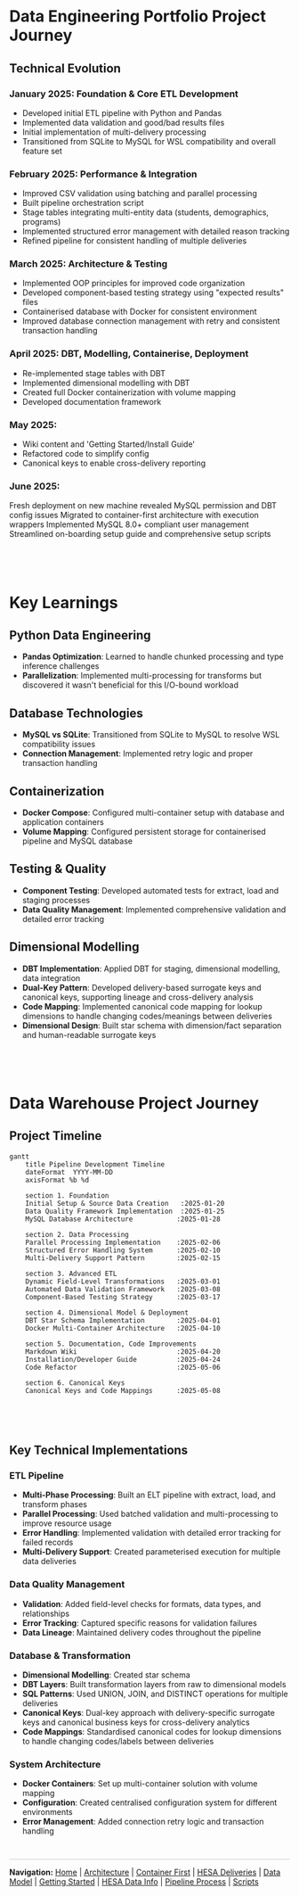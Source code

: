 # Data Engineering Portfolio Project Journey

## Technical Evolution
### January 2025: Foundation & Core ETL Development
- Developed initial ETL pipeline with Python and Pandas
- Implemented data validation and good/bad results files
- Initial implementation of multi-delivery processing
- Transitioned from SQLite to MySQL for WSL compatibility and overall feature set

### February 2025: Performance & Integration
- Improved CSV validation using batching and parallel processing
- Built pipeline orchestration script
- Stage tables integrating multi-entity data (students, demographics, programs)
- Implemented structured error management with detailed reason tracking
- Refined pipeline for consistent handling of multiple deliveries

### March 2025: Architecture & Testing
- Implemented OOP principles for improved code organization
- Developed component-based testing strategy using "expected results" files
- Containerised database with Docker for consistent environment
- Improved database connection management with retry and consistent transaction handling

### April 2025: DBT, Modelling, Containerise, Deployment
- Re-implemented stage tables with DBT
- Implemented dimensional modelling with DBT
- Created full Docker containerization with volume mapping 
- Developed documentation framework

### May 2025: 
- Wiki content and 'Getting Started/Install Guide'
- Refactored code to simplify config
- Canonical keys to enable cross-delivery reporting

### June 2025: 
Fresh deployment on new machine revealed MySQL permission and DBT config issues
Migrated to container-first architecture with execution wrappers
Implemented MySQL 8.0+ compliant user management
Streamlined on-boarding setup guide and comprehensive setup scripts

<div style="margin: 2em 0; min-height: 30px;"></div>


# Key Learnings

## Python Data Engineering
- **Pandas Optimization**: Learned to handle chunked processing and type inference challenges
- **Parallelization**: Implemented multi-processing for transforms but discovered it wasn't beneficial for this I/O-bound workload

## Database Technologies
- **MySQL vs SQLite**: Transitioned from SQLite to MySQL to resolve WSL compatibility issues
- **Connection Management**: Implemented retry logic and proper transaction handling

## Containerization
- **Docker Compose**: Configured multi-container setup with database and application containers
- **Volume Mapping**: Configured persistent storage for containerised pipeline and MySQL database

## Testing & Quality
- **Component Testing**: Developed automated tests for extract, load and staging processes
- **Data Quality Management**: Implemented comprehensive validation and detailed error tracking

## Dimensional Modelling
- **DBT Implementation**: Applied DBT for staging, dimensional modelling, data integration
- **Dual-Key Pattern**: Developed delivery-based surrogate keys and canonical keys, supporting lineage and cross-delivery analysis
- **Code Mapping**: Implemented canonical code mapping for lookup dimensions to handle changing codes/meanings between deliveries
- **Dimensional Design**: Built star schema with dimension/fact separation and human-readable surrogate keys

<div style="margin: 2em 0; min-height: 30px;"></div>


# Data Warehouse Project Journey

## Project Timeline

```mermaid
gantt
    title Pipeline Development Timeline
    dateFormat  YYYY-MM-DD
    axisFormat %b %d
    
    section 1. Foundation
    Initial Setup & Source Data Creation   :2025-01-20
    Data Quality Framework Implementation  :2025-01-25
    MySQL Database Architecture           :2025-01-28
    
    section 2. Data Processing
    Parallel Processing Implementation    :2025-02-06
    Structured Error Handling System      :2025-02-10
    Multi-Delivery Support Pattern        :2025-02-15
    
    section 3. Advanced ETL
    Dynamic Field-Level Transformations   :2025-03-01
    Automated Data Validation Framework   :2025-03-08
    Component-Based Testing Strategy      :2025-03-17
    
    section 4. Dimensional Model & Deployment
    DBT Star Schema Implementation        :2025-04-01
    Docker Multi-Container Architecture   :2025-04-10

    section 5. Documentation, Code Improvements
    Markdown Wiki                         :2025-04-20
    Installation/Developer Guide          :2025-04-24
    Code Refactor                         :2025-05-06

    section 6. Canonical Keys
    Canonical Keys and Code Mappings      :2025-05-08
```


<div style="margin: 2em 0; min-height: 30px;"></div>


## Key Technical Implementations

### ETL Pipeline
- **Multi-Phase Processing**: Built an ELT pipeline with extract, load, and transform phases
- **Parallel Processing**: Used batched validation and multi-processing to improve resource usage
- **Error Handling**: Implemented validation with detailed error tracking for failed records
- **Multi-Delivery Support**: Created parameterised execution for multiple data deliveries

### Data Quality Management
- **Validation**: Added field-level checks for formats, data types, and relationships
- **Error Tracking**: Captured specific reasons for validation failures
- **Data Lineage**: Maintained delivery codes throughout the pipeline

### Database & Transformation
- **Dimensional Modelling**: Created star schema
- **DBT Layers**: Built transformation layers from raw to dimensional models
- **SQL Patterns**: Used UNION, JOIN, and DISTINCT operations for multiple deliveries
- **Canonical Keys**: Dual-key approach with delivery-specific surrogate keys and canonical business keys for cross-delivery analytics
- **Code Mappings**: Standardised canonical codes for lookup dimensions to handle changing codes/labels between deliveries

### System Architecture
- **Docker Containers**: Set up multi-container solution with volume mapping
- **Configuration**: Created centralised configuration system for different environments
- **Error Management**: Added connection retry logic and transaction handling


<div style="margin: 3em 0 1em 0; border-top: 1px solid #ccc; padding-top: 1em;">
  <strong>Navigation:</strong>
  <a href="README.md">Home</a> |
  <a href="architecture.md">Architecture</a> |
  <a href="container-first.md">Container First</a> |
  <a href="data-deliveries.md">HESA Deliveries</a> |
  <a href="data-model.md">Data Model</a> |
  <a href="getting-started.md">Getting Started</a> |
  <a href="hesa-data-info.md">HESA Data Info</a> |
  <a href="pipeline-process.md">Pipeline Process</a> |
  <a href="scripts.md">Scripts</a>
</div>